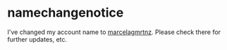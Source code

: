 # namechangenotice
I've changed my account name to [marcelagmrtnz](https://github.com/marcelagmrtnz). Please check there for further updates, etc.
